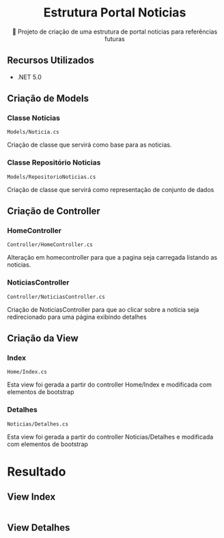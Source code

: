 <H1 align="center">Estrutura Portal Noticias</H1>
<p align="center">🚀 Projeto de criação de uma estrutura de portal noticias para referências futuras</p>



## Recursos Utilizados

* .NET 5.0

## Criação de Models

### Classe Noticias
```
Models/Noticia.cs
```
Criação de classe que servirá como base para as noticias.

### Classe Repositório Noticias
```
Models/RepositorioNoticias.cs
```
Criação de classe que servirá como representação de conjunto de dados


## Criação de Controller

### HomeController

```
Controller/HomeController.cs
```

Alteração em homecontroller para que a pagina seja carregada listando as noticias.

### NoticiasController

```
Controller/NoticiasController.cs
```
Criação de NoticiasController para que ao clicar sobre a noticia seja redirecionado para uma página exibindo detalhes

## Criação da View

### Index
```
Home/Index.cs
```
Esta view foi gerada a partir do controller Home/Index e modificada com elementos de bootstrap

### Detalhes
```
Noticias/Detalhes.cs
```
Esta view foi gerada a partir do controller Noticias/Detalhes e modificada com elementos de bootstrap

# Resultado

## View Index

<img src="https://cdn.discordapp.com/attachments/1046824853015113789/1202857548911218708/image.png?ex=65cefb63&is=65bc8663&hm=60d8bab30160c73bddb53e59bd48f972abc88694942873f0c41ab623aea945cd&" alt="">

## View Detalhes
<img src="https://cdn.discordapp.com/attachments/1046824853015113789/1202857768248414238/image.png?ex=65cefb97&is=65bc8697&hm=d76422b6643a6d9247c2be26ae0d434d1072e231678dd4166e78bf5508b8bbcb&" alt="">


